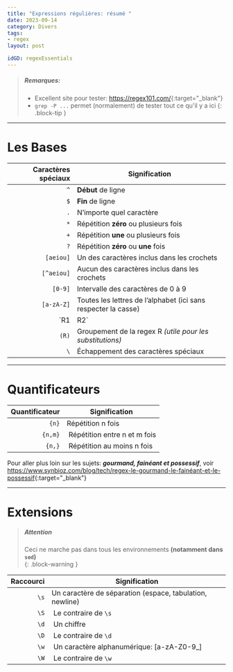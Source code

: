```yaml
---
title: "Expressions régulières: résumé "
date: 2023-09-14
category: Divers
tags:
- regex
layout: post

idGD: regexEssentials
---
```


> ##### Remarques:
> - Excellent site pour tester: <https://regex101.com/>{:target="_blank"}
> - `grep -P ...` permet (normalement) de tester tout ce qu'il y a ici
{: .block-tip }

--------------------------------------------------------------------------------------------------------------------

Les Bases
=========


| Caractères spéciaux | Signification                                                   |
| ------------------: | --------------------------------------------------------------- |
|                 `^` | **Début** de ligne​                                             |
|                 `$` | **Fin** de ligne​                                               |
|                 `.` | N’importe quel caractère​​                                      |
|                 `*` | Répétition **zéro** ou plusieurs fois​​                         |
|                 `+` | Répétition **une** ou plusieurs fois​​                          |
|                 `?` | Répétition **zéro** ou **une** fois​                            |
|           `[aeiou]` | Un des caractères inclus dans les crochets​                     |
|          `[^aeiou]` | Aucun des caractères inclus dans les crochets​                  |
|             `[0-9]` | Intervalle des caractères de 0 à 9​                             |
|         `[a-zA-Z]​` | Toutes les lettres de l’alphabet​ (ici sans respecter la casse) |
|                 `R1 | R2`                                                             | La regex R1 **OU** R2​ |
|              `(R)​` | Groupement de la regex R *(utile pour les substitutions)* ​     |
|                 `\` | Échappement des caractères spéciaux                             |

--------------------------------------------------------------------------------------------------------------------

Quantificateurs
===============

| Quantificateur | Signification                    |
| -------------: | -------------------------------- |
|          `{n}` | Répétition n fois​​              |
|        `{n,m}` | ​  Répétition entre n et m fois​ |
|         `{n,}` | ​  Répétition au moins n fois​​  |

Pour aller plus loin sur les sujets: ***gourmand, fainéant et possessif***, voir <https://www.synbioz.com/blog/tech/regex-le-gourmand-le-fainéant-et-le-possessif>{:target="_blank"}

--------------------------------------------------------------------------------------------------------------------

Extensions​
==========

> ##### Attention
>
> Ceci ne marche pas dans tous les environnements **(notamment dans `sed`)**  
{: .block-warning }


| Raccourci | Signification                                             |
| --------: | --------------------------------------------------------- |
|      `\s` | Un caractère de séparation (espace, tabulation, newline)​ |
|      `\S` | ​ Le contraire de `\s`​​                                  |
|      `\d` | ​  Un chiffre                                             |
|      `\D` | ​ Le contraire de `\d`​​                                  |
|      `\w` | ​ Un caractère alphanumérique: [a-zA-Z0-9_]​              |
|      `\W` | ​ Le contraire de `\w`​​                                  |
